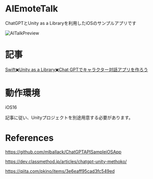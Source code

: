 # AIEmoteTalk
ChatGPTとUnity as a Libraryを利用したiOSのサンプルアプリです

![AITalkPreview](https://github.com/mue9997/AIEmoteTalk/assets/80623860/79a0e465-8a33-4bc2-b445-25a65453a02e)

# 記事
[Swift✖️Unity as a Library✖️Chat GPTでキャラクター対話アプリを作ろう](https://mue.hatenablog.com/entry/2023/06/25/225607)

# 動作環境
iOS16

記事に従い、Unityプロジェクトを別途用意する必要があります。

# References
https://github.com/mlballack/ChatGPTAPISampleiOSApp

https://dev.classmethod.jp/articles/chatgpt-unity-methoko/

https://qiita.com/pkino/items/3e6eaff95cad3fc549ed
